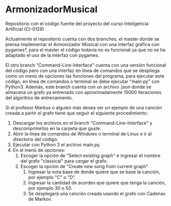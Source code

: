 # ArmonizadorMusical
Repositorio con el código fuente del proyecto del curso Inteligencia Artificial (CI-0129)

Actualmente el repositorio cuenta con dos branches, el master donde se piensa implementar el Armonizador Músical con una interfaz gráfica con pygames*, para el master el código todavía no es funcional ya que no se ha adaptado el uso de la interfaz con pygames.

El otro branch "Command-Line-Interface" cuenta con una versión funcional del código pero con una interfaz en línea de comandos que se despliega como un menú de opciones las funciones del programa, para ejecutar este código, en línea de comandos o terminal se debe ejecutar "main.py" con Python3. Además, este branch cuenta con un archivo .json donde se almacena un grafo ya entrenado con aproximadamente 15000 iteraciones del algoritmo de entrenamiento.

Si el profesor Markus o alguien más desea ver un ejemplo de una canción creada a partir el grafo tiene que seguir el siguiente procedimiento:
 1. Descargar los archivos en el branch "Command-Line-Interface" y descomprimirlos en la carpeta que guste.
 1. Abrir la línea de comandos de Windows o terminal de Linux e ir al directorio del código.
 1. Ejecutar con Python 3 el archivo main.py.
 1. En el menú de opciones: 
    1.  Escoger la opción de "Select existing graph" e ingresar el nombre del grafo "classical" para cargar el grafo.
    1.  Escoger la opción de "Create new song from current graph" 
        1.  Ingresar la nota base de donde quiere que se base la canción, por ejemplo "C" o "D".
        1.  Ingresar la cantidad de acordes que quiere que tenga la canción, por ejemplo 30 o 50.
        1.  Se desplegará una canción creada usando el grafo con Cadenas de Markov.
        
